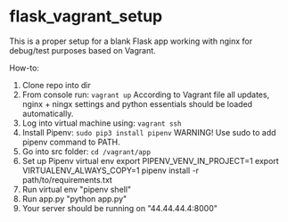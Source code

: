 # flask_vagrant_setup
This is a proper setup for a blank Flask app working with nginx for debug/test purposes based on Vagrant.

How-to:

1. Clone repo into dir
2. From console run:
```vagrant up```
According to Vagrant file all updates, nginx + ningx settings and python essentials should be loaded automatically.
3. Log into virtual machine using:
```vagrant ssh```
4. Install Pipenv:
```sudo pip3 install pipenv```
WARNING! Use sudo to add pipenv command to PATH.
5. Go into src folder:
```cd /vagrant/app```
6. Set up Pipenv virtual env
export PIPENV_VENV_IN_PROJECT=1
export VIRTUALENV_ALWAYS_COPY=1
pipenv install -r path/to/requirements.txt
7. Run virtual env
"pipenv shell"
8. Run app.py
"python app.py"
9. Your server should be running on 
"44.44.44.4:8000"
